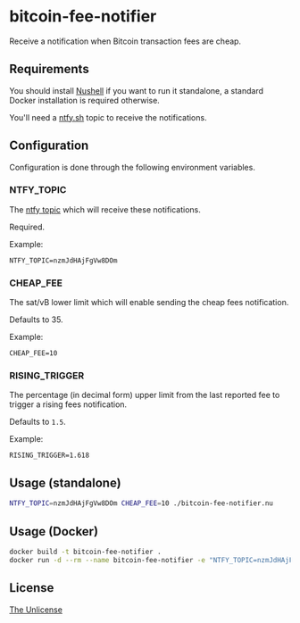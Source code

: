# bitcoin-fee-notifier

Receive a notification when Bitcoin transaction fees are cheap.

## Requirements

You should install [Nushell](https://www.nushell.sh/) if you want to run it standalone, a standard Docker installation
is required otherwise.

You'll need a [ntfy.sh](https://ntfy.sh/) topic to receive the notifications.

## Configuration

Configuration is done through the following environment variables.

### NTFY_TOPIC

The [ntfy topic](https://docs.ntfy.sh/publish/) which will receive these notifications.

Required.

Example:

```
NTFY_TOPIC=nzmJdHAjFgVw8DOm
```

### CHEAP_FEE

The sat/vB lower limit which will enable sending the cheap fees notification.

Defaults to 35.

Example:

```
CHEAP_FEE=10
```

### RISING_TRIGGER

The percentage (in decimal form) upper limit from the last reported fee to trigger a rising fees notification.

Defaults to `1.5`.

Example:

```
RISING_TRIGGER=1.618
```

## Usage (standalone)

```bash
NTFY_TOPIC=nzmJdHAjFgVw8DOm CHEAP_FEE=10 ./bitcoin-fee-notifier.nu
```

## Usage (Docker)

```bash
docker build -t bitcoin-fee-notifier .
docker run -d --rm --name bitcoin-fee-notifier -e "NTFY_TOPIC=nzmJdHAjFgVw8DOm" bitcoin-fee-notifier
```

## License

[The Unlicense](https://choosealicense.com/licenses/unlicense/)
